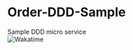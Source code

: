 # Order-DDD-Sample
Sample DDD micro service 
<br/>
<img src="https://wakatime.com/badge/github/devokado/Order-DDD-Sample.svg" alt="Wakatime">
